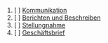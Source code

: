 1. [ ] [Kommunikation](Kommunikation.md)
2. [ ] [Berichten und Beschreiben](Berichten%20und%20Beschreiben.md)
3. [ ] [Stellungnahme](Stellungnahme.md)
4. [ ] [Geschäftsbrief](Geschäftsbrief.md)